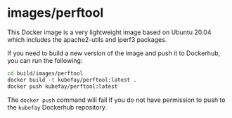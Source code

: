# images/perftool

This Docker image is a very lightweight image based on Ubuntu 20.04 which
includes the apache2-utils and iperf3 packages.

If you need to build a new version of the image and push it to Dockerhub, you
can run the following:

```bash
cd build/images/perftool
docker build -t kubefay/perftool:latest .
docker push kubefay/perftool:latest
```

The `docker push` command will fail if you do not have permission to push to the
`kubefay` Dockerhub repository.
